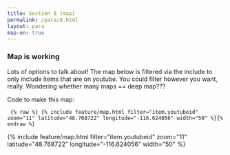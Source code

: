 ```yaml
---
title: Section 8 (map)
permalink: /para/8.html
layout: para
map-on: true
---
```


### Map is working

Lots of options to talk about! The map below is filtered via the include to only include items that are on youtube. You could filter however you want, really. Wondering whether many maps == deep map???

Code to make this map:

``` {% raw %} {% include feature/map.html filter="item.youtubeid" zoom="11" latitude="48.768722" longitude="-116.624056" width="50" %}{% endraw %}```

{% include feature/map.html filter="item.youtubeid" zoom="11" latitude="48.768722" longitude="-116.624056" width="50" %}


